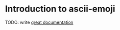 # Introduction to ascii-emoji

TODO: write [great documentation](http://jacobian.org/writing/what-to-write/)
